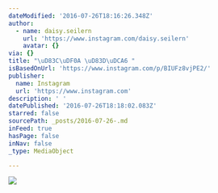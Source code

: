 ```yaml
---
dateModified: '2016-07-26T18:16:26.348Z'
author:
  - name: daisy.seilern
    url: 'https://www.instagram.com/daisy.seilern'
    avatar: {}
via: {}
title: "\uD83C\uDF0A \uD83D\uDCA6 "
isBasedOnUrl: 'https://www.instagram.com/p/BIUFz8vjPE2/'
publisher:
  name: Instagram
  url: 'https://www.instagram.com'
description: ' '
datePublished: '2016-07-26T18:18:02.083Z'
starred: false
sourcePath: _posts/2016-07-26-.md
inFeed: true
hasPage: false
inNav: false
_type: MediaObject

---
```

![ ](https://imgflo.herokuapp.com/graph/vahj1ThiexotieMo/212c40896c3577d356c7386ebbf38d09/croprotate.jpg?cropheight=445&cropwidth=640&degrees=0&input=https%3A%2F%2Fscontent.cdninstagram.com%2Fl%2Ft51.2885-15%2Fs640x640%2Fsh0.08%2Fe35%2F13741502_263820087335079_43068916_n.jpg%3Fig_cache_key%3DMTMwMjY5MTc1MjM2NTA2MDQwNg%253D%253D.2&x=0&y=96)